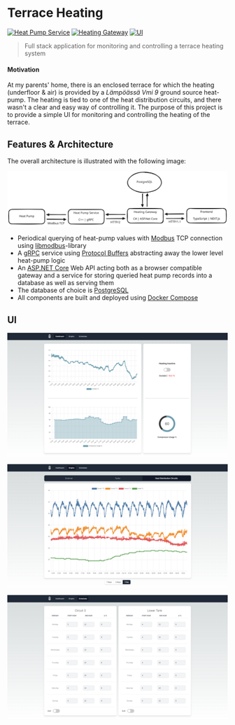 # Terrace Heating

[![Heat Pump Service](https://github.com/aleksi-kangas/terrace-heating/actions/workflows/heat_pump_service.yaml/badge.svg)](https://github.com/aleksi-kangas/terrace-heating/actions/workflows/heat_pump_service.yaml)
[![Heating Gateway](https://github.com/aleksi-kangas/terrace-heating/actions/workflows/heating_gateway.yaml/badge.svg)](https://github.com/aleksi-kangas/terrace-heating/actions/workflows/heating_gateway.yaml)
[![UI](https://github.com/aleksi-kangas/terrace-heating/actions/workflows/ui.yaml/badge.svg)](https://github.com/aleksi-kangas/terrace-heating/actions/workflows/ui.yaml)

> Full stack application for monitoring and controlling a terrace heating system

#### Motivation

At my parents' home, there is an enclosed terrace for which the heating (underfloor & air) is provided by a *Lämpöässä
Vmi 9* ground source heat-pump. The heating is tied to one of the heat distribution circuits, and there wasn't a clear
and easy way of controlling it. The purpose of this project is to provide a simple UI for monitoring and
controlling the heating of the terrace.

## Features & Architecture

The overall architecture is illustrated with the following image:

![Architecture](docs/architecture.svg)

- Periodical querying of heat-pump values with [Modbus](https://en.wikipedia.org/wiki/Modbus) TCP connection
  using [libmodbus](https://libmodbus.org/)-library
- A [gRPC](https://grpc.io/) service using [Protocol Buffers](https://developers.google.com/protocol-buffers)
  abstracting away the lower level heat-pump logic
- An [ASP.NET Core](https://en.wikipedia.org/wiki/ASP.NET_Core) Web API acting both as a browser compatible gateway and
  a service for storing queried heat pump records into a database as well as serving them
- The database of choice is [PostgreSQL](https://www.postgresql.org/)
- All components are built and deployed using [Docker Compose](https://docs.docker.com/compose/)

## UI

![Dashboard](docs/dashboard.png)

![Graphs](docs/graphs.png)

![Schedules](docs/schedules.png)
